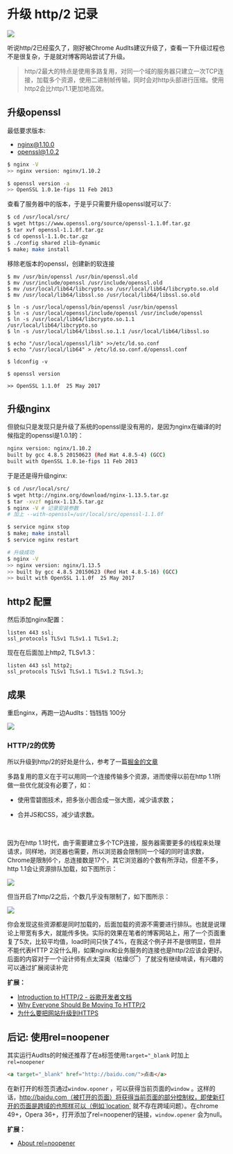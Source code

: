 

# 升级 http/2 记录

![](http://qn.canisminor.cc/2017-09-24-031221.jpg)



听说http/2已经蛮久了，刚好被Chrome Audlts建议升级了，查看一下升级过程也不是很复杂，于是就对博客网站尝试了升级。

> http/2最大的特点是使用多路复用，对同一个域的服务器只建立一次TCP连接，加载多个资源，使用二进制帧传输，同时会对http头部进行压缩。使用http2会比http/1.1更加地高效。



## 升级openssl



最低要求版本:

- nginx@1.10.0
- openssl@1.0.2



```sh
$ nginx -V
>> nginx version: nginx/1.10.2

$ openssl version -a 
>> OpenSSL 1.0.1e-fips 11 Feb 2013
```



查看了服务器中的版本，于是乎只需要升级openssl就可以了:



```sh
$ cd /usr/local/src/
$ wget https://www.openssl.org/source/openssl-1.1.0f.tar.gz 
$ tar xvf openssl-1.1.0f.tar.gz
$ cd openssl-1.1.0c.tar.gz
$ ./config shared zlib-dynamic
$ make; make install
```



移除老版本的openssl，创建新的软连接

```Sh
$ mv /usr/bin/openssl /usr/bin/openssl.old
$ mv /usr/include/openssl /usr/include/openssl.old
$ mv /usr/local/lib64/libcrypto.so /usr/local/lib64/libcrypto.so.old
$ mv /usr/local/lib64/libssl.so /usr/local/lib64/libssl.so.old

$ ln -s /usr/local/openssl/bin/openssl /usr/bin/openssl
$ ln -s /usr/local/openssl/include/openssl /usr/include/openssl
$ ln -s /usr/local/lib64/libcrypto.so.1.1 /usr/local/lib64/libcrypto.so
$ ln -s /usr/local/lib64/libssl.so.1.1 /usr/local/lib64/libssl.so

$ echo "/usr/local/openssl/lib" >>/etc/ld.so.conf 
$ echo "/usr/local/lib64" > /etc/ld.so.conf.d/openssl.conf

$ ldconfig -v

$ openssl version

>> OpenSSL 1.1.0f  25 May 2017
```



## 升级nginx



但貌似只是发现只是升级了系统的openssl是没有用的，是因为nginx在编译的时候指定的openssl是1.0.1的：

```sh
nginx version: nginx/1.10.2
built by gcc 4.8.5 20150623 (Red Hat 4.8.5-4) (GCC) 
built with OpenSSL 1.0.1e-fips 11 Feb 2013
```



于是还是得升级nginx:

```Bash
$ cd /usr/local/src/
$ wget http://nginx.org/download/nginx-1.13.5.tar.gz
$ tar -xvzf nginx-1.13.5.tar.gz
$ nginx -V # 记录安装参数
# 加上 --with-openssl=/usr/local/src/openssl-1.1.0f

$ service nginx stop
$ make; make install
$ service nginx restart

# 升级成功
$ nginx -V
>> nginx version: nginx/1.13.5
>> built by gcc 4.8.5 20150623 (Red Hat 4.8.5-16) (GCC) 
>> built with OpenSSL 1.1.0f  25 May 2017

```



## http2 配置



然后添加nginx配置：

```white
listen 443 ssl;
ssl_protocols TLSv1 TLSv1.1 TLSv1.2;
```

现在在后面加上http2, TLSv1.3：

```white
listen 443 ssl http2;
ssl_protocols TLSv1 TLSv1.1 TLSv1.2 TLSv1.3;
```



## 成果



重启nginx，再跑一边Audlts：铛铛铛 100分

![](http://qn.canisminor.cc/2017-09-24-053335.jpg)



### HTTP/2的优势

所以升级到http/2的好处是什么，参考了一篇[掘金的文章](https://juejin.im/post/59c63adf6fb9a00a4c271484)



多路复用的意义在于可以用同一个连接传输多个资源，进而使得以前在http 1.1所做一些优化就没有必要了，如：

- 使用雪碧图技术，把多张小图合成一张大图，减少请求数；

- 合并JS和CSS，减少请求数。

  ​

因为在http 1.1时代，由于需要建立多个TCP连接，服务器需要更多的线程来处理请求，同样地，浏览器也需要，所以浏览器会限制同一个域的同时请求数，Chrome是限制6个，总连接数是17个，其它浏览器的个数有所浮动，但差不多，http 1.1会让资源排队加载，如下图所示：



![](http://qn.canisminor.cc/2017-09-24-054230.jpg)



但当开启了http/2之后，个数几乎没有限制了，如下图所示：



![](http://qn.canisminor.cc/2017-09-24-054246.jpg)



你会发现这些资源都是同时加载的，后面加载的资源不需要进行排队。也就是说理论上带宽有多大，就能传多快。实际的效果在笔者的博客网站上，用了一个页面重复了5次，比较平均值，load时间只快了4%，在我这个例子并不是很明显，但并不能代表HTTP 2没什么用，如果nginx和业务服务的连接也是http/2应该会更好。后面的内容对于一个设计师有点太深奥（枯燥😴）了就没有继续啃读，有兴趣的可以通过扩展阅读补完



**扩展：**



- [Introduction to HTTP/2 - 谷歌开发者文档](https://link.juejin.im/?target=https%3A%2F%2Fdevelopers.google.com%2Fweb%2Ffundamentals%2Fperformance%2Fhttp2%2F)
- [Why Everyone Should Be Moving To HTTP/2](https://link.juejin.im/?target=http%3A%2F%2Fsearchengineland.com%2Feveryone-moving-http2-236716)
- [为什么要把网站升级到HTTPS](https://link.juejin.im/?target=https%3A%2F%2Ffed.renren.com%2F2017%2F09%2F03%2Fupgrade-to-https%2F)



## 后记: 使用rel=noopener



其实运行Audlts的时候还推荐了在a标签使用`target="_blank` 时加上 `rel=noopener` 



```Html
<a target="_blank" href="http://baidu.com/">点击</a>
```



在新打开的标签页通过`window.oponer` ，可以获得当前页面的`window` 。这样的话，http://baidu.com（被打开的页面）将获得当前页面的部分控制权，即使新打开的页面是跨域的也照样可以（例如`location` 就不存在跨域问题）。在chrome 49+，Opera 36+，打开添加了rel=noopener的链接，`window.opener` 会为null。



**扩展：**



- [About rel=noopener](https://mathiasbynens.github.io/rel-noopener/)